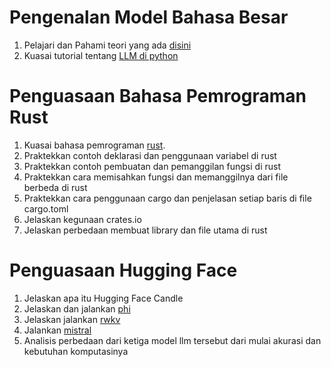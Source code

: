 # Pengenalan Model Bahasa Besar

1. Pelajari dan Pahami teori yang ada [disini](https://rpradeepmenon.medium.com/introduction-to-large-language-models-and-the-transformer-architecture-534408ed7e61)
2. Kuasai tutorial tentang [LLM di python](https://huggingface.co/docs/transformers/llm_tutorial)

# Penguasaan Bahasa Pemrograman Rust
1. Kuasai bahasa pemrograman [rust](https://www.tutorialspoint.com/rust/rust_quick_guide.htm). 
2. Praktekkan contoh deklarasi dan penggunaan variabel di rust
3. Praktekkan contoh pembuatan dan pemanggilan fungsi di rust
4. Praktekkan cara memisahkan fungsi dan memanggilnya dari file berbeda di rust
5. Praktekkan cara penggunaan cargo dan penjelasan setiap baris di file cargo.toml
6. Jelaskan kegunaan crates.io
7. Jelaskan perbedaan membuat library dan file utama di rust


# Penguasaan Hugging Face

1. Jelaskan apa itu Hugging Face Candle
2. Jelaskan dan jalankan [phi](https://github.com/mymyid/phi)
3. Jelaskan jalankan [rwkv](https://github.com/mymyid/rwkv)
4. Jalankan [mistral](https://github.com/mymyid/mistral)
5. Analisis perbedaan dari ketiga model llm tersebut dari mulai akurasi dan kebutuhan komputasinya